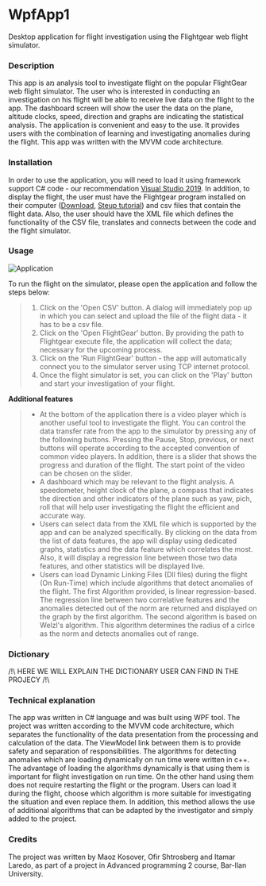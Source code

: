 # WpfApp1
Desktop application for flight investigation using the Flightgear web flight simulator.
 
### Description
This app is aמ analysis tool to investigate flight on the popular FlightGear web flight simulator.
The user who is interested in conducting an investigation on his flight will be able to receive live data on the flight to the app.
The dashboard screen will show the user the data on the plane, altitude clocks, speed, direction and graphs are indicating the statistical analysis. The application is convenient and easy to the use. It provides users with the combination of learning and investigating anomalies during the flight.
This app was written with the MVVM code architecture.

### Installation
In order to use the application, you will need to load it using framework support C# code - our recommendation [Visual Studio 2019](https://visualstudio.microsoft.com/vs/).
In addition, to display the flight, the user must have the Flightgear program installed on their computer ([Download](https://www.flightgear.org/download/),  [Steup tutorial](https://wiki.flightgear.org/New_to_FlightGear)) and csv files that contain the flight data. Also, the user should have the XML file which defines the functionality of the CSV file, translates and connects between the code and the flight simulator.

### Usage
![Application](https://user-images.githubusercontent.com/60240620/114538320-ed2c6a00-9c5b-11eb-8d2d-6a48ddb99fd0.jpeg)

To run the flight on the simulator, please open the application and follow the steps below:
> 1. Click on the 'Open CSV' button. A dialog will immediately pop up in which you can select and upload the file of the flight data - it has to be a csv file.
> 2. Click on the 'Open FlightGear' button. By providing the path to Flightgear execute file, the application will collect the data; necessary for the upcoming process.
> 3. Click on the 'Run FlightGear' button - the app will automatically connect you to the simulator server using TCP internet protocol.
> 4. Once the flight simulator is set, you can click on the 'Play' button and start your investigation of your flight.

**Additional features**
> * At the bottom of the application there is a video player which is another useful tool to investigate the flight. You can control the data transfer rate from the app to the simulator by pressing any of the following buttons. Pressing the Pause, Stop, previous, or next buttons will operate according to the accepted convention of common video players. In addition, there is a slider that shows the progress and duration of the flight. The start point of the video can be chosen on the slider.
> * A dashboard which may be relevant to the flight analysis. A speedometer, height clock of the plane, a compass that indicates the direction and other indicators of the plane such as yaw, pich, roll that will help user investigating the flight the efficient and accurate way.
> * Users can select data from the XML file which is supported by the app and can be analyzed specifically.
By clicking on the data from the list of data features, the app will display using dedicated graphs, statistics and the data feature which correlates the most. Also, it will display a regression line between those two data features, and other statistics will be displayed live.
> * Users can load Dynamic Linking Files (Dll files) during the flight (On Run-Time) which include algorithms that detect anomalies of the flight.
The first Algorithm provided, is linear regression-based. The regression line between two correlative features and the anomalies detected out of the norm are returned and displayed on the graph by the first algorithm.
The second algorithm is based on Welzl's algorithm. This algorithm determines the radius of a cirlce as the norm and detects anomalies out of range.

### Dictionary
/!\ HERE WE WILL EXPLAIN THE DICTIONARY USER CAN FIND IN THE PROJECY /!\

### Technical explanation
The app was written in C# language and was built using WPF tool. The project was written according to the MVVM code architecture, which separates the functionality of the data presentation from the processing and calculation of the data. The ViewModel link between them is to provide safety and separation of responsibilities.
The algorithms for detecting anomalies which are loading dynamically on run time were written in c++.
The advantage of loading the algorithms dynamically is that using them is important for flight investigation on run time. On the other hand using them does not require restarting the flight or the program. Users can load it during the flight, choose which algorithm is more suitable for investigating the situation and even replace them. In addition, this method allows the use of additional algorithms that can be adapted by the investigator and simply added to the project.

### Credits

The project was written by Maoz Kosover, Ofir Shtrosberg and Itamar Laredo, as part of a project in Advanced programming 2 course, Bar-Ilan University.
